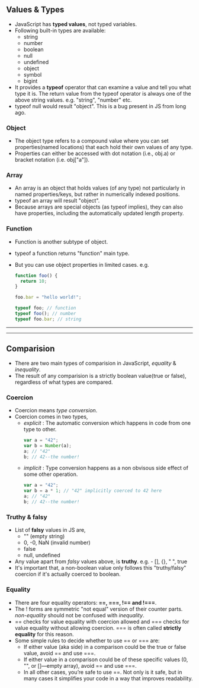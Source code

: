## Values & Types

- JavaScript has **typed values**, not typed variables.
- Following built-in types are available:
  - string
  - number
  - boolean
  - null
  - undefined
  - object
  - symbol
  - bigint
- It provides a **typeof** operator that can examine a value and tell you what type it is. The return value from the typeof operator is always one of the above string values. e.g. "string", "number" etc.
- typeof null would result "object". This is a bug present in JS from long ago.

### Object

- The object type refers to a compound value where you can set properties(named locations) that each hold their own values of any type.
- Properties can either be accessed with dot notation (i.e., obj.a) or bracket notation (i.e. obj["a"]).

### Array

- An array is an object that holds values (of any type) not particularly in named properties/keys, but rather in numerically indexed positions.
- typeof an array will result "object".
- Because arrays are special objects (as typeof implies), they can also have properties, including the automatically updated length property.

### Function

- Function is another subtype of object.
- typeof a function returns "function" main type.
- But you can use object properties in limited cases.
  e.g.

  ```javascript
  function foo() {
    return 10;
  }

  foo.bar = "hello world!";

  typeof foo; // function
  typeof foo(); // number
  typeof foo.bar; // string
  ```

---

---

## Comparision

- There are two main types of comparision in JavaScript, _equality_ & _inequality_.
- The result of any comparision is a strictly boolean value(true or false), regardless of what types are compared.

### Coercion

- Coercion means _type conversion_.
- Coercion comes in two types,
  - _explicit_ : The automatic conversion which happens in code from one type to other.
    ```javascript
    var a = "42";
    var b = Number(a);
    a; // "42"
    b; // 42--the number!
    ```
  - _implicit_ : Type conversion happens as a non obvisous side effect of some other operation.
    ```javascript
    var a = "42";
    var b = a * 1; // "42" implicitly coerced to 42 here
    a; // "42"
    b; // 42--the number!
    ```

### Truthy & falsy

- List of **falsy** values in JS are,
  - "" (empty string)
  - 0, -0, NaN (invalid number)
  - false
  - null, undefined
- Any value apart from _falsy_ values above, is **truthy**.
  e.g. - [], {}, " ", true
- It's important that, a non-boolean value only follows this "truthy/falsy" coercion if it's actually coerced to boolean.

### Equality

- There are four equality operators: **==, ===, !== and !===**.
- The ! forms are symmetric "not equal" version of their counter parts. _non-equality_ should not be confused with _inequality_.
- == checks for value equality with coercion allowed and === checks for value equality without allowing coercion. === is often called **strictly equality** for this reason.
- Some simple rules to decide whether to use == or === are:
  - If either value (aka side) in a comparison could be the true or false value, avoid == and use ===.
  - If either value in a comparison could be of these specific values (0, "", or []—empty array), avoid == and use ===.
  - In all other cases, you’re safe to use ==. Not only is it safe, but in many cases it simplifies your code in a way that improves readability.
